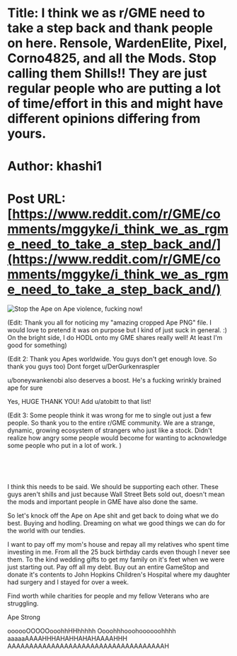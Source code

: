 # Title: I think we as r/GME need to take a step back and thank people on here. Rensole, WardenElite, Pixel, Corno4825, and all the Mods. Stop calling them Shills!! They are just regular people who are putting a lot of time/effort in this and might have different opinions differing from yours.
# Author: khashi1
# Post URL: [https://www.reddit.com/r/GME/comments/mggyke/i_think_we_as_rgme_need_to_take_a_step_back_and/](https://www.reddit.com/r/GME/comments/mggyke/i_think_we_as_rgme_need_to_take_a_step_back_and/)


![Stop the Ape on Ape violence, fucking now!](https://preview.redd.it/xxjd77sxa6q61.png?width=2100&format=png&auto=webp&s=8a5a2ac6d6f776da158ec52d8e449aa22fcbe574)

(Edit:  Thank you all for noticing my "amazing cropped Ape PNG" file.  I would love to pretend it was on purpose but I kind of just suck in general.  :)  On the bright side, I do HODL onto my GME shares really well!   At least I'm good for something)

(Edit 2:  Thank you Apes worldwide.  You guys don't get enough love.  So thank you guys too) Dont forget u/DerGurkenraspler

u/boneywankenobi also deserves a boost. He's a fucking wrinkly brained ape for sure


Yes, HUGE THANK YOU! Add u/atobitt to that list!

(Edit 3:  Some people think it was wrong for me to single out just a few people.  So thank you to the entire r/GME community.  We are a strange, dynamic, growing ecosystem of strangers who just like a stock.  Didn't realize how angry some people would become for wanting to acknowledge some people who put in a lot of work. )

&#x200B;

&#x200B;

I think this needs to be said.  We should be supporting each other.  These guys aren't shills and just because Wall Street Bets sold out, doesn't mean the mods and important people in GME have also done the same.

So let's knock off the Ape on Ape shit and get back to doing what we do best.  Buying and hodling.  Dreaming on what we good things we can do for the world with our tendies.

I want to pay off my mom's house and repay all my relatives who spent time investing in me.  From all the 25 buck birthday cards even though I never see them.  To the kind wedding gifts to get my family on it's feet when we were just starting out.   Pay off all my debt.  Buy out an entire GameStop and donate it's contents to John Hopkins Children's Hospital where my daughter had surgery and I stayed for over a week.

Find worth while charities for people and my fellow Veterans who are struggling.

Ape Strong

oooooOOOOOooohhHHhhhhh Oooohhhooohoooooohhhh aaaaaAAAAHHHAHAHHAHAHAAAAHHH  AAAAAAAAAAAAAAAAAAAAAAAAAAAAAAAAAAAAH